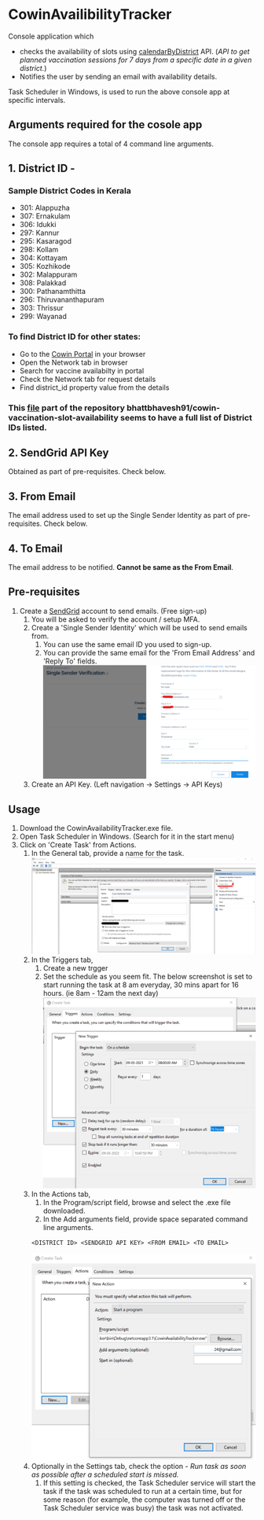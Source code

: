 # CowinAvailibilityTracker

Console application which
- checks the availability of slots using [calendarByDistrict](https://apisetu.gov.in/public/marketplace/api/cowin/cowin-public-v2#/) API. (*API to get planned vaccination sessions for 7 days from a specific date in a given district.*)
- Notifies the user by sending an email with availability details.

Task Scheduler in Windows, is used to run the above console app at specific intervals.

## Arguments required for the cosole app

The console app requires a total of 4 command line arguments.
## 1. District ID - 
### Sample District Codes in Kerala
- 301: Alappuzha
- 307: Ernakulam
- 306: Idukki
- 297: Kannur
- 295: Kasaragod
- 298: Kollam
- 304: Kottayam
- 305: Kozhikode
- 302: Malappuram
- 308: Palakkad
- 300: Pathanamthitta
- 296: Thiruvananthapuram
- 303: Thrissur
- 299: Wayanad

### To find District ID for other states:

- Go to the [Cowin Portal](https://www.cowin.gov.in/home) in your browser
- Open the Network tab in browser
- Search for vaccine availabilty in portal
- Check the Network tab for request details
- Find district_id property value from the details

### This [file](https://github.com/bhattbhavesh91/cowin-vaccination-slot-availability/blob/main/cowin-api-availability.ipynb) part of the repository bhattbhavesh91/cowin-vaccination-slot-availability seems to have a full list of District IDs listed.

## 2. SendGrid API Key
Obtained as part of pre-requisites. Check below.
## 3. From Email
The email address used to set up the Single Sender Identity as part of pre-requisites. Check below.
## 4. To Email
The email address to be notified. **Cannot be same as the From Email**.
## Pre-requisites

1. Create a [SendGrid](https://sendgrid.com/) account to send emails. (Free sign-up)
    1. You will be asked to verify the account / setup MFA.
    2. Create a 'Single Sender Identity' which will be used to send emails from.
        1. You can use the same email ID you used to sign-up.
        2. You can provide the same email for the 'From Email Address' and 'Reply To' fields.
        ![sendgrid_sender_identity](./HelperImages/sendgrid_sender_identity.png)
    3. Create an API Key. (Left navigation -> Settings -> API Keys)

## Usage

1. Download the CowinAvailabilityTracker.exe file.
2. Open Task Scheduler in Windows. (Search for it in the start menu)
3. Click on 'Create Task' from Actions.
    1. In the General tab, provide a name for the task.
    ![taskscheduler_1.png](./HelperImages/taskscheduler_1.png)
    2. In the Triggers tab, 
        1. Create a new trgger
        2. Set the schedule as you seem fit. The below screenshot is set to start running the task at 8 am everyday, 30 mins apart for 16 hours. (ie 8am - 12am the next day)
        ![taskscheduler_2.png](./HelperImages/taskscheduler_2.png)
    3. In the Actions tab,
        1. In the Program/script field, browse and select the .exe file downloaded.
        2. In the Add arguments field, provide space separated command line arguments.
        ```
        <DISTRICT ID> <SENDGRID API KEY> <FROM EMAIL> <TO EMAIL>
        ```
        ![taskscheduler_3.png](./HelperImages/taskscheduler_3.png)
    4. Optionally in the Settings tab, check the option - *Run task as soon as possible after a scheduled start is missed.*
        1. If this setting is checked, the Task Scheduler service will start the task if the task was scheduled to run at a certain time, but for some reason (for example, the computer was turned off or the Task Scheduler service was busy) the task was not activated.

